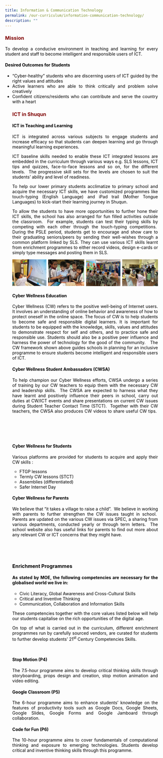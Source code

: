 ```yaml
---
title: Information & Communication Technology
permalink: /our-curriculum/information-communication-technology/
description: ""
---
```

<h3 style="text-align: justify;"><strong><span style="color: #800000;">Mission</span></strong></h3>

<p style="text-align: justify;"><span style="color: #000000;">To develop a conducive environment in teaching and learning for every student and staff to become intelligent and responsible users of ICT.</span></p>
<h4 style="text-align: justify;"><span style="color: #000000;"><strong>Desired Outcomes for Students</strong></span></h4>
<ul style="text-align: justify;">
<li><span style="color: #000000;">&ldquo;Cyber-healthy&rdquo; students who are discerning users of ICT guided by the right values and attitudes</span></li>
<li><span style="color: #000000;">Active learners who are able to think critically and problem solve creatively</span></li>
<li><span style="color: #000000;">Confident citizens/residents who can contribute and serve the country with a heart</span></li>
<h3 style="text-align: justify;"><strong><span style="color: #800000;">ICT in Shuqun</span></strong></h3>

<h4 style="text-align: justify;"><span style="color: #000000;"><strong>ICT in Teaching and Learning</strong></span></h4>
<p style="text-align: justify;"><span style="color: #000000;">ICT is integrated across various subjects to engage students and increase efficacy so that students can deepen learning and go through meaningful learning experiences.&nbsp;&nbsp;&nbsp;&nbsp;</span></p>
<p style="text-align: justify;"><span style="color: #000000;">ICT baseline skills needed to enable these ICT integrated lessons are embedded in the curriculum through various ways e.g. SLS lessons, ICT tips and quizzes, face-to-face lessons and so on, for the different levels.&nbsp; The progressive skill sets for the levels are chosen to suit the students&rsquo; ability and level of readiness.&nbsp;&nbsp;</span></p>
<p style="text-align: justify;"><span style="color: #000000;">To help our lower primary students acclimatize to primary school and acquire the necessary ICT skills, we have customized programmes like touch-typing (English Language) and iPad trail (Mother Tongue Languages) to kick-start their learning journey in Shuqun.</span></p>
<p style="text-align: justify;"><span style="color: #000000;">To allow the students to have more opportunities to further hone their ICT skills, the school has also arranged for fun filled activities outside the classroom.&nbsp; For example, students can test their typing skills by competing with each other through the touch-typing competitions.&nbsp; During the PSLE period, students get to encourage and show care to their graduating seniors/peers by sending their well-wishes through a common platform linked by SLS. They can use various ICT skills learnt from enrichment programmes to either record videos, design e-cards or simply type messages and posting them in SLS.&nbsp;&nbsp;</span></p>

![](/images/ICT003.jpg)	

<h4 style="text-align: justify;"><span style="color: #000000;"><strong>Cyber Wellness Education</strong></span></h4>
	

<p style="text-align: justify;"><span style="color: #000000;">Cyber Wellness (CW) refers to the positive well-being of Internet users. It involves an understanding of online behavior and awareness of how to protect oneself in the online space. The focus of CW is to help students to become safe and responsible digital learners. It is important for students to be equipped with the knowledge, skills, values and attitudes to demonstrate respect for self and others, and to practice safe and responsible use. Students should also be a positive peer influence and harness the power of technology for the good of the community.&nbsp; &nbsp;The CW framework shown above guides schools in planning for an inclusive programme to ensure students become intelligent and responsible users of ICT.&nbsp;</span></p>
<h4 style="text-align: justify;"><span style="color: #000000;"><strong>Cyber Wellness Student Ambassadors (CWSA)</strong></span></h4>
<p style="text-align: justify;"><span style="color: #000000;">To help champion our Cyber Wellness efforts, CWSA undergo a series of training by our CW teachers to equip them with the necessary CW and leadership skills.&nbsp; The CWSA are expected to harness what they have learnt and positively influence their peers in school, carry out duties at CW/ICT events and share presentations on current CW issues during Student Teacher Contact Time (STCT).&nbsp; Together with their CW teachers, the CWSA also produces CW videos to share useful CW tips.&nbsp; &nbsp;&nbsp;&nbsp;&nbsp;&nbsp;&nbsp;</span></p>
<p style="text-align: justify;">&nbsp;</p>
<p style="text-align: justify;">&nbsp;</p>
<h4 style="text-align: justify;"><span style="color: #000000;"><strong>Cyber Wellness for Students</strong></span></h4>
<p style="text-align: justify;"><span style="color: #000000;">Various platforms are provided for students to acquire and apply their CW skills :</span></p>
<ul style="text-align: justify;">
<li><span style="color: #000000;">FTGP lessons</span></li>
<li><span style="color: #000000;">Termly CW lessons (STCT)</span></li>
<li><span style="color: #000000;">Assemblies (differentiated)</span></li>
<li><span style="color: #000000;">Safer Internet Day</span></li>
</ul>
<h4 style="text-align: justify;"><span style="color: #000000;"><strong>Cyber Wellness for Parents</strong></span></h4>
<p style="text-align: justify;"><span style="color: #000000;">We believe that &ldquo;it takes a village to raise a child&rdquo;.&nbsp; We believe in working with parents to further strengthen the CW issues taught in school.&nbsp; Parents are updated on the various CW issues via SPEC, a sharing from various departments, conducted yearly or through term letters.&nbsp; The school website also has useful links for parents to find out more about any relevant CW or ICT concerns that they might have.</span></p>
<p style="text-align: justify;">&nbsp;</p>
<p style="text-align: justify;"><span style="color: #000000;"><strong>&nbsp;</strong></span></p>
<h3 style="text-align: justify;"><span style="color: #000000;"><strong>Enrichment Programmes</strong></span></h3>
<h4 style="text-align: justify;"><span style="color: #000000;"><strong>As stated by MOE, the following competencies are necessary for the globalised world we live in:</strong></span></h4>
<ul style="text-align: justify;">
<li><span style="color: #000000;">Civic Literacy, Global Awareness and Cross-Cultural Skills</span></li>
<li><span style="color: #000000;">Critical and Inventive Thinking</span></li>
<li><span style="color: #000000;">Communication, Collaboration and Information Skills</span></li>
</ul>
<p style="text-align: justify;"><span style="color: #000000;">These competencies together with the core values listed below will help our students capitalise on the rich opportunities of the digital age.</span></p>
<p style="text-align: justify;"><span style="color: #000000;">On top of what is carried out in the curriculum, different enrichment programmes run by carefully sourced vendors, are curated for students to further develop students&rsquo; 21<sup>st</sup> Century Competencies Skills.&nbsp;</span></p>
<p style="text-align: justify;">&nbsp;</p>
<h4 style="text-align: justify;"><span style="color: #000000;"><strong>Stop Motion (P4)</strong></span></h4>
<p style="text-align: justify;"><span style="color: #000000;">The 7.5-hour programme aims to develop critical thinking skills through storyboarding, props design and creation, stop motion animation and video editing.&nbsp;</span></p>
<h4 style="text-align: justify;"><span style="color: #000000;"><strong>Google Classroom (P5)</strong></span></h4>
<p style="text-align: justify;"><span style="color: #000000;">The 6-hour programme aims to enhance students&rsquo; knowledge on the features of productivity tools such as Google Docs, Google Sheets, Google Slides, Google Forms and Google Jamboard through collaboration.&nbsp;</span></p>
<h4 style="text-align: justify;"><span style="color: #000000;"><strong>Code for Fun (P6)</strong></span></h4>
<p style="text-align: justify;"><span style="color: #000000;">The 10-hour programme aims to cover fundamentals of computational thinking and exposure to emerging technologies. Students develop critical and inventive thinking skills through this programme.</span></p>
<p style="text-align: justify;">&nbsp;</p>
<p style="text-align: justify;">&nbsp;</p>
<p style="text-align: justify;">&nbsp;</p>
<p style="text-align: justify;">&nbsp;</p>